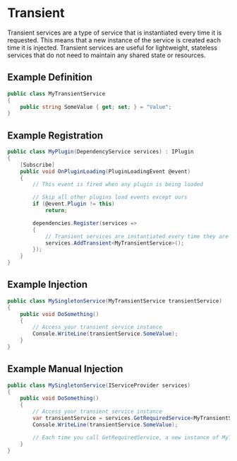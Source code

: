 # Transient

Transient services are a type of service that is instantiated every time it is requested.
This means that a new instance of the service is created each time it is injected.
Transient services are useful for lightweight, stateless services that do not need to maintain any shared state or resources.

## Example Definition
```csharp
public class MyTransientService
{
    public string SomeValue { get; set; } = "Value";
}
```

## Example Registration
```csharp
public class MyPlugin(DependencyService services) : IPlugin
{
    [Subscribe]
    public void OnPluginLoading(PluginLoadingEvent @event)
    {
        // This event is fired when any plugin is being loaded

        // Skip all other plugins load events except ours
        if (@event.Plugin != this)
            return;

        dependencies.Register(services =>
        {
            // Transient services are instantiated every time they are requested
            services.AddTransient<MyTransientService>();
        });
    }
}
```

## Example Injection
```csharp
public class MySingletonService(MyTransientService transientService)
{
    public void DoSomething()
    {
        // Access your transient service instance
        Console.WriteLine(transientService.SomeValue);
    }
}
```

## Example Manual Injection
```csharp
public class MySingletonService(IServiceProvider services)
{
    public void DoSomething()
    {
        // Access your transient service instance
        var transientService = services.GetRequiredService<MyTransientService>();
        Console.WriteLine(transientService.SomeValue);

        // Each time you call GetRequiredService, a new instance of MyTransientService is created
    }
}
```
